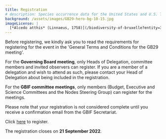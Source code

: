 ```yaml
---
title: Registration
# description: Species occurrence data for the United States and U.S. Territories.
background: /assets/images/GB29-hero-bg-10-15.jpg
imageLicense: |
  [*Alcedo atthis* (Linnaeus, 1758)](/biodiversity-of-bruxelle?entity=3058851394&view=TABLE) observed in Belgium by jrassart (licensed under http://creativecommons.org/licenses/by-nc/4.0/)
---
```


Before registering, we kindly ask you to read the requirements for registering for the event in the 'General Terms and Conditions for the GB29 meeting'. 

For the **Governing Board meeting**, only Heads of Delegation, committee members and invited observers can register. If you are a member of a delegation and wish to attend as such, please contact your Head of Delegation about being included in the registration. 

For the **GBIF committee meetings**, only members (Budget, Executive and Science Committees and the Nodes Steering Group) can register for the meetings.


Please note that your registration is not considered complete until you receive a confirmation email from the GBIF Secretariat. 

Click [here](https://forms.gle/Hh3qY7LBgBPF3NXB6) to register. 

The registration closes on **21 September 2022**. 
